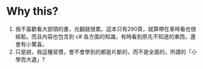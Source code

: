 # Why this?
1. 我不喜歡看大部頭的書，光翻就很累。這本只有290頁，就算帶在車時看也很經鬆。而且內容也包含到 c# 各方面的知識，有時看到原先不知道的東西，還會有小驚喜。
2. 只是說，我這種習慣，會不會學到的都是片斷的，而不是全面的，所謂的「小學而大遺」?
